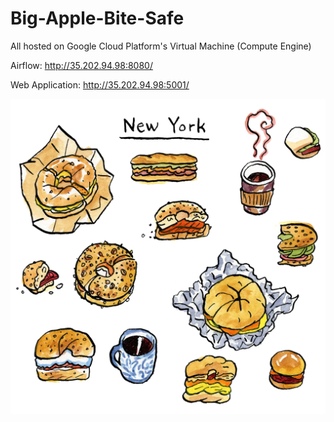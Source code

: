 # Big-Apple-Bite-Safe

All hosted on Google Cloud Platform's Virtual Machine (Compute Engine)

Airflow:
http://35.202.94.98:8080/

Web Application:
http://35.202.94.98:5001/

![apple](static/food.webp)

